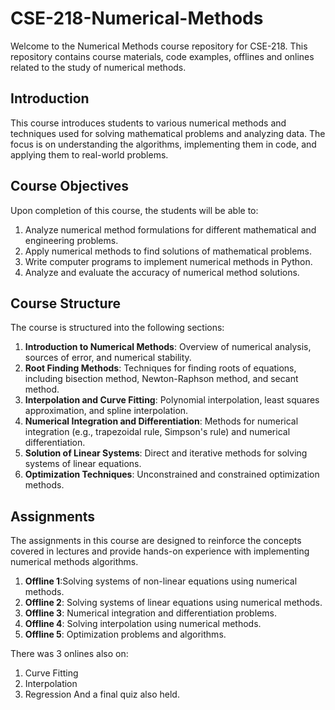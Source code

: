 # CSE-218-Numerical-Methods

Welcome to the Numerical Methods course repository for CSE-218. This repository contains course materials, code examples, offlines and onlines  related to the study of numerical methods.


## Introduction

This course introduces students to various numerical methods and techniques used for solving mathematical problems and analyzing data. The focus is on understanding the algorithms, implementing them in code, and applying them to real-world problems.

## Course Objectives

Upon completion of this course, the students will be able to:

1. Analyze numerical method formulations for different mathematical and engineering problems.
2. Apply numerical methods to find solutions of mathematical problems.
3. Write computer programs to implement numerical methods in Python.
4. Analyze and evaluate the accuracy of numerical method solutions.

## Course Structure

The course is structured into the following sections:

1. **Introduction to Numerical Methods**: Overview of numerical analysis, sources of error, and numerical stability.
2. **Root Finding Methods**: Techniques for finding roots of equations, including bisection method, Newton-Raphson method, and secant method.
3. **Interpolation and Curve Fitting**: Polynomial interpolation, least squares approximation, and spline interpolation.
4. **Numerical Integration and Differentiation**: Methods for numerical integration (e.g., trapezoidal rule, Simpson's rule) and numerical differentiation.
5. **Solution of Linear Systems**: Direct and iterative methods for solving systems of linear equations.
6. **Optimization Techniques**: Unconstrained and constrained optimization methods.

## Assignments

The assignments in this course are designed to reinforce the concepts covered in lectures and provide hands-on experience with implementing numerical methods algorithms.

1. **Offline  1**:Solving systems of non-linear equations using numerical methods.
2. **Offline 2**: Solving systems of linear equations using numerical methods.
3. **Offline 3**: Numerical integration and differentiation problems.
4. **Offline 4**: Solving interpolation using numerical methods.
5. **Offline 5**: Optimization problems and algorithms.

There was 3 onlines also on:
1. Curve Fitting
2. Interpolation
3. Regression 
And a final quiz also held. 